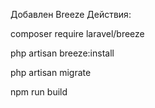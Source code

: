 Добавлен Breeze
Действия:

composer require laravel/breeze

php artisan breeze:install  

php artisan migrate 

npm run build  

